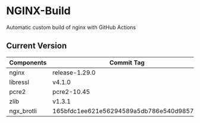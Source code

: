 # NGINX-Build
Automatic custom build of nginx with GitHub Actions

## Current Version
| Components | Commit Tag |
|--|--|
| nginx | release-1.29.0 |
| libressl | v4.1.0 |
| pcre2 | pcre2-10.45 |
| zlib | v1.3.1 |
| ngx_brotli | 165bfdc1ee621e56294589a5db786e540d985711 |
